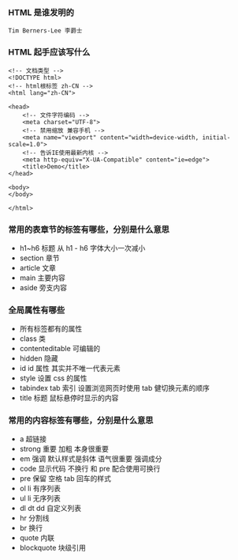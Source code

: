 ### HTML 是谁发明的

    Tim Berners-Lee 李爵士

### HTML 起手应该写什么

    <!-- 文档类型 -->
    <!DOCTYPE html>
    <!-- html根标签 zh-CN -->
    <html lang="zh-CN">

    <head>
        <!-- 文件字符编码 -->
        <meta charset="UTF-8">
        <!-- 禁用缩放 兼容手机 -->
        <meta name="viewport" content="width=device-width, initial-scale=1.0">
        <!-- 告诉IE使用最新内核 -->
        <meta http-equiv="X-UA-Compatible" content="ie=edge">
        <title>Demo</title>
    </head>

    <body>
    </body>

    </html>

### 常用的表章节的标签有哪些，分别是什么意思

- h1~h6 标题 从 h1 - h6 字体大小一次减小
- section 章节
- article 文章
- main 主要内容
- aside 旁支内容

### 全局属性有哪些

- 所有标签都有的属性
- class 类
- contenteditable 可编辑的
- hidden 隐藏
- id id 属性 其实并不唯一代表元素
- style 设置 css 的属性
- tabindex tab 索引 设置浏览网页时使用 tab 健切换元素的顺序
- title 标题 鼠标悬停时显示的内容

### 常用的内容标签有哪些，分别是什么意思

- a 超链接
- strong 重要 加粗 本身很重要
- em 强调 默认样式是斜体 语气很重要 强调成分
- code 显示代码 不换行 和 pre 配合使用可换行
- pre 保留 空格 tab 回车的样式
- ol li 有序列表
- ul li 无序列表
- dl dt dd 自定义列表
- hr 分割线
- br 换行
- quote 内联
- blockquote 块级引用
